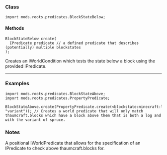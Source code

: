
### Class

```zenscript
import mods.roots.predicates.BlockStateBelow;
```

#### Methods

```zenscript
BlockStateBelow create(
  IPredicate predicate // a defined predicate that describes (potentially) multiple blockstates
);
```

Creates an IWorldCondition which tests the state below a block using the provided IPredicate.

---


### Examples

```zenscript
import mods.roots.predicates.BlockStateAbove;
import mods.roots.predicates.PropertyPredicate;

BlockStateAbove.create(PropertyPredicate.create(<blockstate:minecraft:log:variant=spruce>, "variant")); // Creates a world predicate that will only match thaumcraft.blocks which have a block above them that is both a log and with the variant of spruce.
```

### Notes

A positional IWorldPredicate that allows for the specification of an IPredicate to check above thaumcraft.blocks for. 
